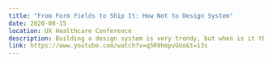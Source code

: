 ```yaml
---
title: "From Form Fields to Ship It: How Not to Design System"
date: 2020-08-15
location: UX Healthcare Conference
description: Building a design system is very trendy, but when is it the right time to conceptualize, design and execute on a system for use across a product and an organization. Given the context of both new products and legacy products in the same ecosystem, this talk will explore the lessons learned and some best strategies for building a design system.
link: https://www.youtube.com/watch?v=q5R9hmpvGUo&t=13s
---
```

